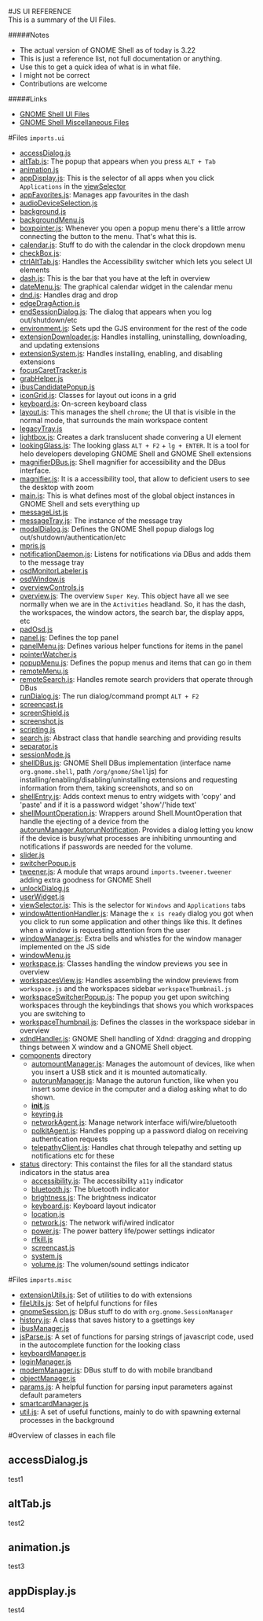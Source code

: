 #JS UI REFERENCE
<br>
This is a summary of the UI Files. 

#####Notes
- The actual version of GNOME Shell as of today is 3.22
- This is just a reference list, not full documentation or anything.
- Use this to get a quick idea of what is in what file.
- I might not be correct
- Contributions are welcome

#####Links
- [GNOME Shell UI Files](https://github.com/GNOME/gnome-shell/tree/master/js/ui)
- [GNOME Shell Miscellaneous Files](https://github.com/GNOME/gnome-shell/tree/master/js/misc)

#Files `imports.ui`
* [accessDialog.js](#accessDialogjs)
* [altTab.js](#altTabjs): The popup that appears when you press `ALT + Tab`
* [animation.js](#animationjs)
* [appDisplay.js](#appDisplayjs): This is the selector of all apps when you click `Applications` in the [viewSelector](#viewSelectorjs)
* [appFavorites.js](#appFavoritesjs): Manages app favourites in the dash
* [audioDeviceSelection.js](#audioDeviceSelectionjs)
* [background.js](#backgroundjs)
* [backgroundMenu.js](#backgroundMenujs)
* [boxpointer.js](#boxpointerjs): Whenever you open a popup menu there's a little arrow connecting the button to the menu. That's what this is.
* [calendar.js](#calendarjs): Stuff to do with the calendar in the clock dropdown menu
* [checkBox.js](#checkBoxjs):
* [ctrlAltTab.js](#ctrlAltTabjs): Handles the Accessibility switcher which lets you select UI elements 
* [dash.js](#dashjs): This is the bar that you have at the left in overview
* [dateMenu.js](#dateMenujs): The graphical calendar widget in the calendar menu
* [dnd.js](#dndjs): Handles drag and drop
* [edgeDragAction.js](#edgeDragActionjs)
* [endSessionDialog.js](#endSessionDialogjs): The dialog that appears when you log out/shutdown/etc
* [environment.js](#environmentjs): Sets upd the GJS environment for the rest of the code
* [extensionDownloader.js](#extensionDownloaderjs): Handles installing, uninstalling, downloading, and updating extensions
* [extensionSystem.js](#extensionSystemjs): Handles installing, enabling, and disabling extensions
* [focusCaretTracker.js](#focusCaretTrackerjs)
* [grabHelper.js](#grabHelperjs)
* [ibusCandidatePopup.js](#ibusCandidatePopupjs)
* [iconGrid.js](#iconGridjs): Classes for layout out icons in a grid
* [keyboard.js](#keyboardjs): On-screen keyboard class
* [layout.js](#layoutjs): This manages the shell `chrome`; the UI that is visible in the normal mode, that surrounds the main workspace content
* [legacyTray.js](#legacyTrayjs)
* [lightbox.js](#lightboxjs): Creates a dark translucent shade convering a UI element
* [lookingGlass.js](#lookingGlassjs): The looking glass `ALT + F2` + `lg + ENTER`. It is a tool for helo developers developing GNOME Shell and GNOME Shell extensions
* [magnifierDBus.js](#magnifierDBusjs): Shell magnifier for accessibility and the DBus interface.
* [magnifier.js](#magnifierjs): It is a accessibility tool, that allow to deficient users to see the desktop with zoom
* [main.js](#mainjs): This is what defines most of the global object instances in GNOME Shell and sets everything up
* [messageList.js](#messageListjs)
* [messageTray.js](#messageTrayjs): The instance of the message tray
* [modalDialog.js](#modalDialogjs): Defines the GNOME Shell popup dialogs log out/shutdown/authentication/etc
* [mpris.js](#mprisjs)
* [notificationDaemon.js](#notificationDaemonjs): Listens for notifications via DBus and adds them to the message tray
* [osdMonitorLabeler.js](#osdMonitorLabelerjs)
* [osdWindow.js](#osdWindowjs)
* [overviewControls.js](#overviewControlsjs)
* [overview.js](#overviewjs): The overview `Super Key`. This object have all we see normally when we are in the `Activities` headland. So, it has the dash, the workspaces, the window actors, the search bar, the display apps, etc
* [padOsd.js](#padOsdjs)
* [panel.js](#paneljs): Defines the top panel
* [panelMenu.js](#panelMenujs): Defines various helper functions for items in the panel
* [pointerWatcher.js](#pointerWatcherjs)
* [popupMenu.js](#popupMenujs): Defines the popup menus and items that can go in them
* [remoteMenu.js](#remoteMenujs)
* [remoteSearch.js](#remoteSearchjs): Handles remote search providers that operate through DBus
* [runDialog.js](#runDialogjs): The run dialog/command prompt `ALT + F2`
* [screencast.js](#screencastjs)
* [screenShield.js](#screenShieldjs)
* [screenshot.js](#screenshotjs)
* [scripting.js](#scriptingjs)
* [search.js](#searchjs): Abstract class that handle searching and providing results
* [separator.js](#separatorjs)
* [sessionMode.js](#sessionModejs)
* [shellDBus.js](#shellDBusjs): GNOME Shell DBus implementation (interface name `org.gnome.shell`, path `/org/gnome/Shell`js) for installing/enabling/disabling/uninstalling extensions and requesting information from them, taking screenshots, and so on
* [shellEntry.js](#shellEntryjs): Adds context menus to entry widgets with 'copy' and 'paste' and if it is a password widget 'show'/'hide text'
* [shellMountOperation.js](#shellMountOperationjs): Wrappers around Shell.MountOperation that handle the ejecting of a device from the [autorunManager.AutorunNotification](#autorunManagerjs). Provides a dialog letting you know if the device is busy/what processes are inhibiting unmounting and notifications if passwords are needed for the volume.
* [slider.js](#sliderjs)
* [switcherPopup.js](#switcherPopupjs)
* [tweener.js](#tweenerjs): A module that wraps around `imports.tweener.tweener` adding extra goodness for GNOME Shell
* [unlockDialog.js](#unlockDialogjs)
* [userWidget.js](#userWidgetjs)
* [viewSelector.js](#viewSelectorjs): This is the selector for `Windows` and `Applications` tabs
* [windowAttentionHandler.js](#windowAttentionHandlerjs): Manage the `x is ready` dialog you got when you click to run some application and other things like this. It defines when a window is requesting attention from the user
* [windowManager.js](#windowManagerjs): Extra bells and whistles for the window manager implemented on the JS side
* [windowMenu.js](#windowMenujs)
* [workspace.js](#workspacejs): Classes handling the window previews you see in overview
* [workspacesView.js](#workspacesViewjs): Handles assembling the window previews from `workspace.js` and the workspaces sidebar `workspaceThumbnail.js`
* [workspaceSwitcherPopup.js](#workspaceSwitcherPopupjs): The popup you get upon switching workspaces through the keybindings that shows you which workspaces you are switching to
* [workspaceThumbnail.js](#workspaceThumbnailjs): Defines the classes in the workspace sidebar in overview
* [xdndHandler.js](#xdndHandlerjs): GNOME Shell handling of Xdnd: dragging and dropping things between X window and a GNOME Shell object. 
* [components](#componentsjs) directory
    * [automountManager.js](#automountManagerjs): Manages the automount of devices, like when you insert a USB stick and it is mounted automatically.
    * [autorunManager.js](#autorunManagerjs): Manage the autorun function, like when you insert some device in the computer and a dialog asking what to do shown. 
    * [__init__.js](#initjs)
    * [keyring.js](#keyringjs)
    * [networkAgent.js](#networkAgentjs): Manage network interface wifi/wire/bluetooth
    * [polkitAgent.js](#polkitAgentjs): Handles popping up a password dialog on receiving authentication requests
    * [telepathyClient.js](#telepathyClientjs): Handles chat through telepathy and setting up notifications etc for these
* [status](#statusjs) directory: This containst the files for all the standard status indicators in the status area
    * [accessibility.js](#accessibilityjs): The accessibility `a11y` indicator
    * [bluetooth.js](#bluetoothjs): The bluetooth indicator
    * [brightness.js](#brightnessjs): The brightness indicator
    * [keyboard.js](#keyboardjs): Keyboard layout indicator
    * [location.js](#locationjs)
    * [network.js](#networkjs): The network wifi/wired indicator
    * [power.js](#powerjs): The power battery life/power settings indicator
    * [rfkill.js](#rfkilljs)
    * [screencast.js](#screencastjs)
    * [system.js](#systemjs)
    * [volume.js](#volumejs): The volumen/sound settings indicator

#Files `imports.misc`
* [extensionUtils.js](#extensionUtilsjs): Set of utilities to do with extensions
* [fileUtils.js](#fileUtilsjs): Set of helpful functions for files
* [gnomeSession.js](#gnomeSessionjs): DBus stuff to do with `org.gnome.SessionManager`
* [history.js](#historyjs): A class that saves history to a gsettings key
* [ibusManager.js](#ibusManagerjs)
* [jsParse.js](#jsParsejs): A set of functions for parsing strings of javascript code, used in the autocomplete function for the looking class
* [keyboardManager.js](#keyboardManagerjs)
* [loginManager.js](#loginManagerjs)
* [modemManager.js](#modemManagerjs): DBus stuff to do with mobile brandband
* [objectManager.js](#objectManagerjs)
* [params.js](#paramsjs): A helpful function for parsing input parameters against default parameters
* [smartcardManager.js](#smartcardManagerjs)
* [util.js](#utiljs): A set of useful functions, mainly to do with spawning external processes in the background


#Overview of classes in each file

## accessDialog.js
test1

## altTab.js
test2

## animation.js
test3

## appDisplay.js
test4